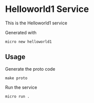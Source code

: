 # Helloworld1 Service

This is the Helloworld1 service

Generated with

```
micro new helloworld1
```

## Usage

Generate the proto code

```
make proto
```

Run the service

```
micro run .
```